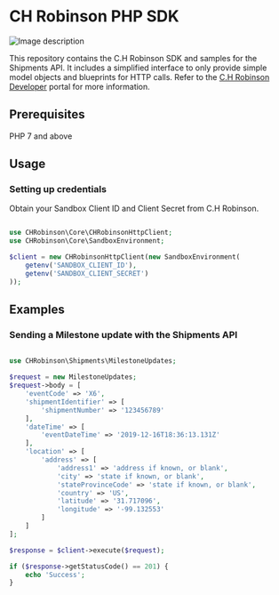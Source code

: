 # CH Robinson PHP SDK

![Image description](https://github.com/mytruckhub/CH-Robinson-PHP-SDK/blob/master/CHRobinson-Banner.jpg)

This repository contains the C.H Robinson SDK and samples for the Shipments API. It includes a simplified interface to only provide simple model objects and blueprints for HTTP calls. Refer to the [C.H Robinson Developer](https://www.google.com) portal for more information.

## Prerequisites

PHP 7 and above

## Usage

### Setting up credentials

Obtain your Sandbox Client ID and Client Secret from C.H Robinson.

```php

use CHRobinson\Core\CHRobinsonHttpClient;
use CHRobinson\Core\SandboxEnvironment;

$client = new CHRobinsonHttpClient(new SandboxEnvironment(
    getenv('SANDBOX_CLIENT_ID'),
    getenv('SANDBOX_CLIENT_SECRET')
));

```

## Examples

### Sending a Milestone update with the Shipments API

```php

use CHRobinson\Shipments\MilestoneUpdates;

$request = new MilestoneUpdates;
$request->body = [
    'eventCode' => 'X6',
    'shipmentIdentifier' => [
        'shipmentNumber' => '123456789'
    ],
    'dateTime' => [
        'eventDateTime' => '2019-12-16T18:36:13.131Z'
    ],
    'location' => [
        'address' => [
            'address1' => 'address if known, or blank',
            'city' => 'state if known, or blank',
            'stateProvinceCode' => 'state if known, or blank',
            'country' => 'US',
            'latitude' => '31.717096',
            'longitude' => '-99.132553'
        ]
    ]
];

$response = $client->execute($request);

if ($response->getStatusCode() == 201) {
    echo 'Success';
}

```